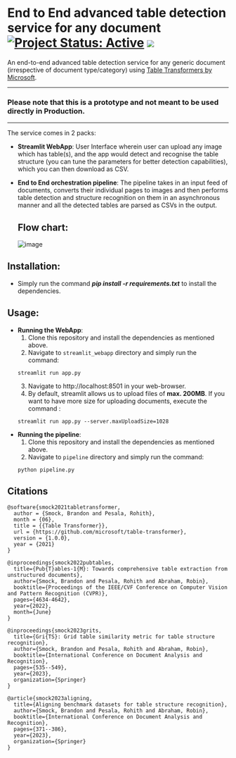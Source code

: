 # End to End advanced table detection service for any document [![Project Status: Active](https://www.repostatus.org/badges/latest/active.svg)](https://www.repostatus.org/#active) [![](https://img.shields.io/badge/Prateek-Ralhan-brightgreen.svg?colorB=ff0000)](https://prateekralhan.github.io/)
An end-to-end advanced table detection service for any generic document (irrespective of document type/category) using [Table Transformers by Microsoft](https://github.com/microsoft/table-transformer).

-----------------
### Please note that this is a prototype and not meant to be used directly in Production.
-----------------

The service comes in 2 packs:

* **Streamlit WebApp**:
    User Interface wherein user can upload any image which has table(s), and the app would detect and recognise the table structure (you can tune the parameters for better detection capabilities), which you can then download as CSV.

* **End to End orchestration pipeline**:
    The pipeline takes in an input feed of documents, converts their individual pages to images and then performs table detection and structure recognition on them in an asynchronous manner and all the detected tables are parsed as CSVs in the output.

  ## Flow chart:

  ![image](https://github.com/prateekralhan/document-table-detection-service/assets/29462447/de6353e1-8a2c-4a0b-800c-d43741e86b49)


## Installation:
* Simply run the command ***pip install -r requirements.txt*** to install the dependencies.

## Usage:
  * **Running the WebApp**:
      1. Clone this repository and install the dependencies as mentioned above.
      2. Navigate to `streamlit_webapp` directory and simply run the command: 
      ```
      streamlit run app.py
      ```
      3. Navigate to http://localhost:8501 in your web-browser.
      4. By default, streamlit allows us to upload files of **max. 200MB**. If you want to have more size for uploading documents, execute the command :
      ```
      streamlit run app.py --server.maxUploadSize=1028
      ```
  * **Running the pipeline**:
      1. Clone this repository and install the dependencies as mentioned above.
      2. Navigate to `pipeline` directory and simply run the command: 
      ```
      python pipeline.py
      ```



## Citations
```
@software{smock2021tabletransformer,
  author = {Smock, Brandon and Pesala, Rohith},
  month = {06},
  title = {{Table Transformer}},
  url = {https://github.com/microsoft/table-transformer},
  version = {1.0.0},
  year = {2021}
}
```
```
@inproceedings{smock2022pubtables,
  title={Pub{T}ables-1{M}: Towards comprehensive table extraction from unstructured documents},
  author={Smock, Brandon and Pesala, Rohith and Abraham, Robin},
  booktitle={Proceedings of the IEEE/CVF Conference on Computer Vision and Pattern Recognition (CVPR)},
  pages={4634-4642},
  year={2022},
  month={June}
}
```
```
@inproceedings{smock2023grits,
  title={Gri{TS}: Grid table similarity metric for table structure recognition},
  author={Smock, Brandon and Pesala, Rohith and Abraham, Robin},
  booktitle={International Conference on Document Analysis and Recognition},
  pages={535--549},
  year={2023},
  organization={Springer}
}
```
```
@article{smock2023aligning,
  title={Aligning benchmark datasets for table structure recognition},
  author={Smock, Brandon and Pesala, Rohith and Abraham, Robin},
  booktitle={International Conference on Document Analysis and Recognition},
  pages={371--386},
  year={2023},
  organization={Springer}
}
```
